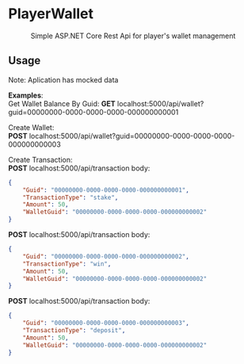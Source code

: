 # PlayerWallet
<p align="center">
  Simple ASP.NET Core Rest Api for player's wallet management
</p>

## Usage
Note: Aplication has mocked data

**Examples**:  
Get Wallet Balance By Guid:
**GET** localhost:5000/api/wallet?guid=00000000-0000-0000-0000-000000000001

Create Wallet:  
**POST** localhost:5000/api/wallet?guid=00000000-0000-0000-0000-000000000003

Create Transaction:  
**POST** localhost:5000/api/transaction
body:  
```json
{
    "Guid": "00000000-0000-0000-0000-000000000001",
    "TransactionType": "stake",
    "Amount": 50,
    "WalletGuid": "00000000-0000-0000-0000-000000000002"
}
```

**POST** localhost:5000/api/transaction
body:  
```json
{
    "Guid": "00000000-0000-0000-0000-000000000002",
    "TransactionType": "win",
    "Amount": 50,
    "WalletGuid": "00000000-0000-0000-0000-000000000002"
}
```

**POST** localhost:5000/api/transaction
body:  
```json
{
    "Guid": "00000000-0000-0000-0000-000000000003",
    "TransactionType": "deposit",
    "Amount": 50,
    "WalletGuid": "00000000-0000-0000-0000-000000000002"
}
```
